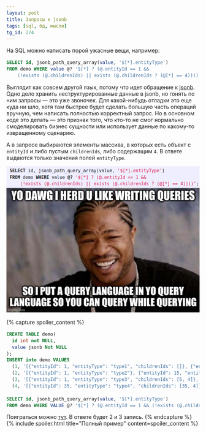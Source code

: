 ```yaml
---
layout: post
title: Запросы к jsonb
tags: [sql, бд, мысли]
tg_id: 274
---
```

На SQL можно написать порой ужасные вещи, например:
```sql
SELECT id, jsonb_path_query_array(value, '$[*].entityType')
FROM demo WHERE value @? '$[*] ? (@.entityId == 1 &&
    (!exists (@.childrenIds) || exists (@.childrenIds ? (@[*] == 4))))';
```
Выглядит как совсем другой язык, потому что идет обращение к [jsonb](https://www.postgresql.org/docs/current/functions-json.html). Одно дело хранить неструктурированные данные в jsonb, но гонять по ним запросы — это уже звоночек. Для какой-нибудь отладки это еще куда ни шло, хотя там быстрее будет сделать большую часть операций вручную, чем написать полностью корректный запрос. Но в основном коде это делать — это признак того, что кто-то не смог нормально смоделировать бизнес сущности или использует данные по какому-то извращенному сценарию.

А в запросе выбираются элементы массива, в которых есть объект с `entityId` и либо пустым `childrenIds`, либо содержащим `4`. В ответе выдаются только значения полей `entityType`.

![](/assets/gags/2022-02-19-sql-jsonb.png)

{% capture spoiler_content %}
```sql
CREATE TABLE demo(
  id int not NULL,
  value jsonb Not NULL
);
INSERT into demo VALUES
  (1, '[{"entityId": 1, "entityType": "type1", "childrenIds": []}, {"entityId": 10, "entityType": "type5", "childrenIds": [30, 20]}]'::jsonb),
  (2, '[{"entityId": 1, "entityType": "type2"}, {"entityId": 15, "entityType": "type1", "childrenIds": [4, 20]}]'::jsonb),
  (3, '[{"entityId": 1, "entityType": "type3", "childrenIds": [5, 4]}, {"entityId": 25, "entityType": "type4", "childrenIds": [30, 4]}]'::jsonb),
  (4, '[{"entityId": 35, "entityType": "type4", "childrenIds": [35, 4]}]'::jsonb);

SELECT id, jsonb_path_query_array(value, '$[*].entityType')
FROM demo WHERE VALUE @? '$[*] ? (@.entityId == 1 && (!exists (@.childrenIds) || exists (@.childrenIds ? (@[*] == 4))))';
```
Поиграться можно [тут](https://dbfiddle.uk/?rdbms=postgres_14&fiddle=4d53c829824a8f4789a8a6cb2218d4eb). В ответе будет 2 и 3 запись.
{% endcapture %}
{% include spoiler.html title="Полный пример" content=spoiler_content %}

